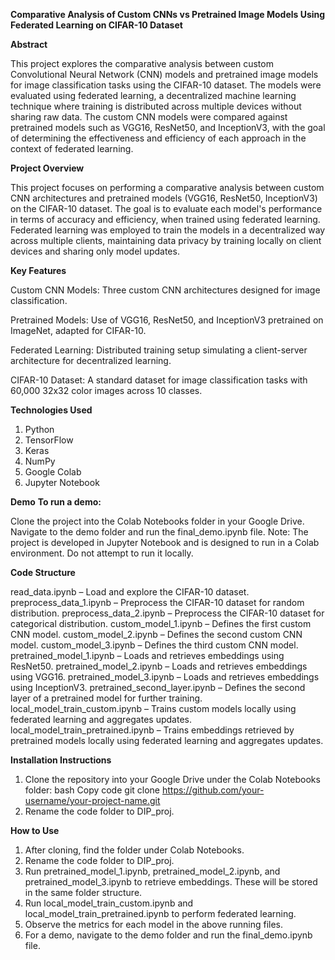 **Comparative Analysis of Custom CNNs vs Pretrained Image Models Using Federated Learning on CIFAR-10 Dataset**

**Abstract**

This project explores the comparative analysis between custom Convolutional Neural Network (CNN) models and pretrained image models for image classification tasks using the CIFAR-10 dataset. The models were evaluated using federated learning, a decentralized machine learning technique where training is distributed across multiple devices without sharing raw data.
The custom CNN models were compared against pretrained models such as VGG16, ResNet50, and InceptionV3, with the goal of determining the effectiveness and efficiency of each approach in the context of federated learning.

**Project Overview**

This project focuses on performing a comparative analysis between custom CNN architectures and pretrained models (VGG16, ResNet50, InceptionV3) on the CIFAR-10 dataset. The goal is to evaluate each model's performance in terms of accuracy and efficiency, when trained using federated learning.
Federated learning was employed to train the models in a decentralized way across multiple clients, maintaining data privacy by training locally on client devices and sharing only model updates.

**Key Features**

Custom CNN Models: Three custom CNN architectures designed for image classification.

Pretrained Models: Use of VGG16, ResNet50, and InceptionV3 pretrained on ImageNet, adapted for CIFAR-10.

Federated Learning: Distributed training setup simulating a client-server architecture for decentralized learning.

CIFAR-10 Dataset: A standard dataset for image classification tasks with 60,000 32x32 color images across 10 classes.


**Technologies Used**
1. Python
2. TensorFlow
3. Keras
4. NumPy
5. Google Colab
6. Jupyter Notebook


**Demo**
**To run a demo:**

Clone the project into the Colab Notebooks folder in your Google Drive.
Navigate to the demo folder and run the final_demo.ipynb file.
Note: The project is developed in Jupyter Notebook and is designed to run in a Colab environment. Do not attempt to run it locally.

**Code Structure**

read_data.ipynb – Load and explore the CIFAR-10 dataset.
preprocess_data_1.ipynb – Preprocess the CIFAR-10 dataset for random distribution.
preprocess_data_2.ipynb – Preprocess the CIFAR-10 dataset for categorical distribution.
custom_model_1.ipynb – Defines the first custom CNN model.
custom_model_2.ipynb – Defines the second custom CNN model.
custom_model_3.ipynb – Defines the third custom CNN model.
pretrained_model_1.ipynb – Loads and retrieves embeddings using ResNet50.
pretrained_model_2.ipynb – Loads and retrieves embeddings using VGG16.
pretrained_model_3.ipynb – Loads and retrieves embeddings using InceptionV3.
pretrained_second_layer.ipynb – Defines the second layer of a pretrained model for further training.
local_model_train_custom.ipynb – Trains custom models locally using federated learning and aggregates updates.
local_model_train_pretrained.ipynb – Trains embeddings retrieved by pretrained models locally using federated learning and aggregates updates.

**Installation Instructions**

1. Clone the repository into your Google Drive under the Colab Notebooks folder:
bash
Copy code
git clone https://github.com/your-username/your-project-name.git
2. Rename the code folder to DIP_proj.

**How to Use**

1. After cloning, find the folder under Colab Notebooks.
2. Rename the code folder to DIP_proj.
3. Run pretrained_model_1.ipynb, pretrained_model_2.ipynb, and pretrained_model_3.ipynb to retrieve embeddings. These will be stored in the same folder structure.
4. Run local_model_train_custom.ipynb and local_model_train_pretrained.ipynb to perform federated learning.
5. Observe the metrics for each model in the above running files.
6. For a demo, navigate to the demo folder and run the final_demo.ipynb file.
